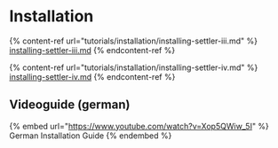 # Installation

{% content-ref url="tutorials/installation/installing-settler-iii.md" %}
[installing-settler-iii.md](tutorials/installation/installing-settler-iii.md)
{% endcontent-ref %}

{% content-ref url="tutorials/installation/installing-settler-iv.md" %}
[installing-settler-iv.md](tutorials/installation/installing-settler-iv.md)
{% endcontent-ref %}

## Videoguide (german)

{% embed url="https://www.youtube.com/watch?v=Xop5QWiw_5I" %}
German Installation Guide
{% endembed %}

